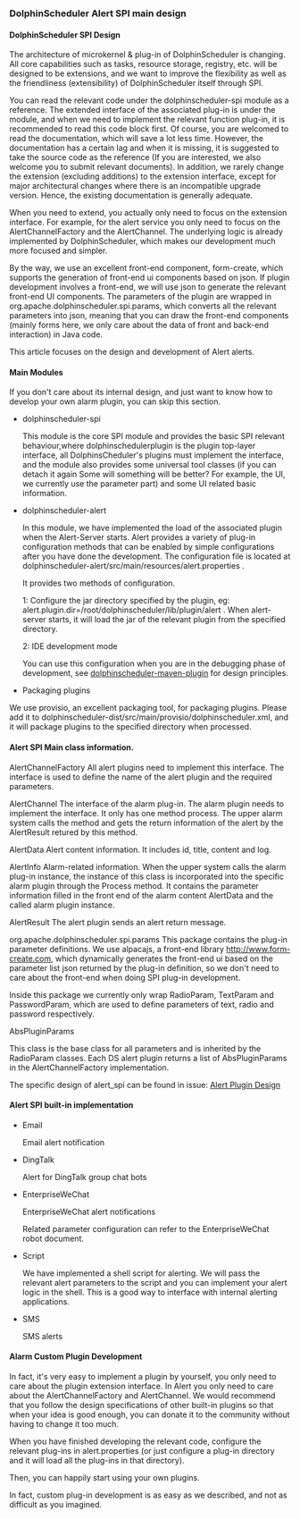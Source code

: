 ### DolphinScheduler Alert SPI main design

#### DolphinScheduler SPI Design

The architecture of microkernel & plug-in of DolphinScheduler is changing. All core capabilities such as tasks, resource storage, registry, etc. will be designed to be extensions, and we want to improve the flexibility as well as the friendliness (extensibility) of DolphinScheduler itself through SPI.

You can read the relevant code under the dolphinscheduler-spi module as a reference. The extended interface of the associated plug-in is under the module, and when we need to implement the relevant function plug-in, it is recommended to read this code block first. Of course, you are welcomed to read the documentation, which will save a lot less time. However, the documentation has a certain lag and when it is missing, it is suggested to take the source code as the reference (If you are interested, we also welcome you to submit relevant documents).  In addition, we rarely change the extension (excluding additions) to the extension interface, except for major architectural changes where there is an incompatible upgrade version. Hence, the existing documentation is generally adequate.

When you need to extend, you actually only need to focus on the extension interface. For example, for the alert service you only need to focus on the AlertChannelFactory and the AlertChannel. The underlying logic is already implemented by DolphinScheduler, which makes our development much more focused and simpler.

By the way, we use an excellent front-end component, form-create, which supports the generation of front-end ui components based on json. If plugin development involves a front-end, we will use json to generate the relevant front-end UI components. The parameters of the plugin are wrapped in org.apache.dolphinscheduler.spi.params, which converts all the relevant parameters into json, meaning that you can draw the front-end components (mainly forms here, we only care about the data of front and back-end interaction) in Java code.

This article focuses on the design and development of Alert alerts.

#### Main Modules

If you don't care about its internal design, and just want to know how to develop your own alarm plugin, you can skip this section.

* dolphinscheduler-spi

     This module is the core SPI module and provides the basic SPI relevant behaviour,where dolphinschedulerplugin is the plugin top-layer interface, all DolphinsCheduler's plugins must implement the interface, and the module also provides some universal tool classes (if you can detach it again Some will something will be better? For example, the UI, we currently use the parameter part) and some UI related basic information.

* dolphinscheduler-alert

     In this module, we have implemented the load of the associated plugin when the Alert-Server starts. Alert provides a variety of plug-in configuration methods that can be enabled by simple configurations after you have done the development. The configuration file is located at dolphinscheduler-alert/src/main/resources/alert.properties .

     It provides two methods of configuration.

     1: Configure the jar directory specified by the plugin, eg: alert.plugin.dir=/root/dolphinscheduler/lib/plugin/alert . When alert-server starts, it will load the jar of the relevant plugin from the specified directory.

     2: IDE development mode

     You can use this configuration when you are in the debugging phase of development, see [dolphinscheduler-maven-plugin](https://github.com/apache/incubator-dolphinscheduler-maven-plugin) for design principles.

     

 * Packaging plugins

 We use provisio, an excellent packaging tool, for packaging plugins. Please add it to dolphinscheduler-dist/src/main/provisio/dolphinscheduler.xml, and it will package plugins to the specified directory when processed.



#### Alert SPI Main class information.

AlertChannelFactory
All alert plugins need to implement this interface. The interface is used to define the name of the alert plugin and the required parameters.

AlertChannel
The interface of the alarm plug-in. The alarm plugin needs to implement the interface. It only has one method process. The upper alarm system calls the method and gets the return information of the alert by the AlertResult retured by this method.

AlertData
Alert content information. It includes id, title, content and log. 

AlertInfo
Alarm-related information. When the upper system calls the alarm plug-in instance, the instance of this class is incorporated into the specific alarm plugin through the Process method. It contains the parameter information filled in the front end of the alarm content AlertData and the called alarm plugin instance.

AlertResult
The alert plugin sends an alert return message.

org.apache.dolphinscheduler.spi.params 
This package contains the plug-in parameter definitions. We use alpacajs, a front-end library http://www.form-create.com, which dynamically generates the front-end ui based on the parameter list json returned by the plug-in definition, so we don't need to care about the front-end when doing SPI plug-in development.

Inside this package we currently only wrap RadioParam, TextParam and PasswordParam, which are used to define parameters of text, radio and password respectively.

AbsPluginParams 

This class is the base class for all parameters and is inherited by the RadioParam classes. Each DS alert plugin returns a list of AbsPluginParams in the AlertChannelFactory implementation.

The specific design of alert_spi can be found in issue: [Alert Plugin Design](https://github.com/apache/incubator-dolphinscheduler/issues/3049)

#### Alert SPI built-in implementation

* Email

     Email alert notification

* DingTalk

     Alert for DingTalk group chat bots

* EnterpriseWeChat

     EnterpriseWeChat alert notifications

     Related parameter configuration can refer to the EnterpriseWeChat robot document.

* Script

     We have implemented a shell script for alerting. We will pass the relevant alert parameters to the script and you can implement your alert logic in the shell. This is a good way to interface with internal alerting applications.

* SMS

     SMS alerts

#### Alarm Custom Plugin Development

In fact, it's very easy to implement a plugin by yourself, you only need to care about the plugin extension interface. In Alert you only need to care about the AlertChannelFactory and AlertChannel. We would recommend that you follow the design specifications of other built-in plugins so that when your idea is good enough, you can donate it to the community without having to change it too much.

When you have finished developing the relevant code, configure the relevant plug-ins in alert.properties (or just configure a plug-in directory and it will load all the plug-ins in that directory).


Then, you can happily start using your own plugins.

In fact, custom plug-in development is as easy as we described, and not as difficult as you imagined.
